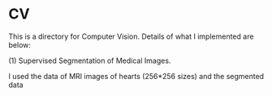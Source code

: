 # CV
This is a directory for Computer Vision.
Details of what I implemented are below:

(1) Supervised Segmentation of Medical Images. 

I used the data of MRI images of hearts (256*256 sizes) and the segmented data 
